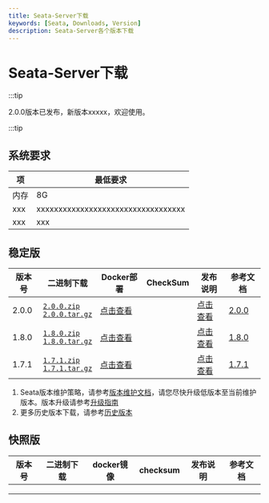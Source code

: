 ```yaml
---
title: Seata-Server下载
keywords: [Seata, Downloads, Version]
description: Seata-Server各个版本下载
---
```



# Seata-Server下载

:::tip

2.0.0版本已发布，新版本xxxxx，欢迎使用。

:::tip

## 系统要求

| 项   | 最低要求                           |
| ---- | ---------------------------------- |
| 内存 | 8G                                 |
| xxx  | xxxxxxxxxxxxxxxxxxxxxxxxxxxxxxxxxx |
| xxx  | xxx                                |

## 稳定版

| 版本号 | 二进制下载                                                   | Docker部署                                  | CheckSum | 发布说明                              | 参考文档                             |
| ------ | ------------------------------------------------------------ | ------------------------------------------- | -------- | ------------------------------------- | ------------------------------------ |
| 2.0.0  | [`2.0.0.zip`](https://github.com/seata/seata/releases/download/v2.0.0/seata-server-2.0.0.zip) <br/> [`2.0.0.tar.gz`](https://github.com/seata/seata/releases/download/v2.0.0/seata-server-2.0.0.tar.gz) | [点击查看](/docs/ops/deploy-by-docker)      |          | [点击查看](/docs/release-notes/)      | [2.0.0](/docs/user/quickstart/)      |
| 1.8.0  | [`1.8.0.zip`](https://github.com/seata/seata/releases/download/v1.8.0/seata-server-1.8.0.zip) <br/> [`1.8.0.tar.gz`](https://github.com/seata/seata/releases/download/v1.8.0/seata-server-1.8.0.tar.gz) | [点击查看](/docs/v1.8/ops/deploy-by-docker) |          | [点击查看](/docs/v1.8/release-notes/) | [1.8.0](/docs/v1.8/user/quickstart/) |
| 1.7.1  | [`1.7.1.zip`](https://github.com/seata/seata/releases/download/v1.7.1/seata-server-1.7.1.zip) <br/> [`1.7.1.tar.gz`](https://github.com/seata/seata/releases/download/v1.7.1/seata-server-1.7.1.tar.gz) | [点击查看](/docs/v1.7/ops/deploy-by-docker) |          | [点击查看](/docs/v1.7/release-notes/) | [1.7.1](/docs/v1.7/user/quickstart/) |

1. Seata版本维护策略，请参考[版本维护文档](https://seata.io)，请您尽快升级低版本至当前维护版本。版本升级请参考[升级指南](/docs/ops/upgrade)
2. 更多历史版本下载，请参考[历史版本](../release-history/seata-server)

## 快照版

| 版本号 | 二进制下载 | docker镜像 | checksum | 发布说明 | 参考文档 |
| ---- | ---- | ---- | ---- | ---- | ---- |
|      |      |      |      |      |      |
|      |      |      |      |      |      |
|      |      |      |      |      |      |
